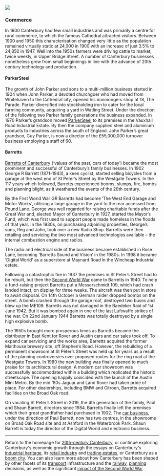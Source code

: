 <a href="https://dev.visual-essays.app"><img src="https://dev-visual-essays.netlify.app/images/ve-button.png"></a>
<param ve-config title="20th-Century Canterbury: Commerce" author="Richard Maltby" layout="vtl" banner="https://stor.artstor.org/stor/c35dcc83-8c83-4e82-8a7e-0d012287b919">

<param ve-entity eid="Q29303" aliases="Canterbury">
<param ve-entity eid="Q29265" aliases="Cathedral">
<param ve-entity eid="Q1434239" aliases="Watling Street">
<param ve-entity eid="Q104815065" aliases="Westgate Towers">
<param ve-entity eid="Q361" aliases="First World War">
<param ve-entity eid="Q20089350" aliases="Mayor of Canterbury">
<param ve-entity eid="Q155639" aliases="Messerschmidt 109">
<param ve-entity eid="Q669528" aliases="Baedeker Raid">
<param ve-entity eid="Q26535561" aliases="Upper Bridge Street">
<param ve-entity eid="Q1012481" aliases="Whitehaven">
<param ve-entity eid="Q8023755" aliases="Wincheap">

### Commerce

In 1900 Canterbury had few small industries and was primarily a centre for rural commerce, to which the famous Cathedral attracted visitors. Between 1900 and 1950 this characterisation changed very little as the population remained virtually static at 24,000 in 1900 with an increase of just 3.5% to 24,850 in 1947. Well into the 1950s farmers were driving cattle to market, twice weekly, in Upper Bridge Street. A number of Canterbury businesses nonetheless grew from small beginnings in line with the advance of 20th century technology and production.
<param ve-image url="https://stor.artstor.org/stor/5129a00d-b3c8-46f1-b40c-fe241d7d0479" label="Cattle market at Canterbury around 1900" attribution="Public domain, photo from Léon et Lévy">
<param ve-image url="https://stor.artstor.org/stor/03bbed1c-285e-4f1b-b03f-6169a6afca1c" label="Market area today" attribution="Connor Treston, by kind permission">
<param ve-map center="Q26535561" zoom="15">

#### ParkerSteel

The growth of John Parker and sons to a multi-million business started in 1904 when John Parker, a devoted churchgoer who had moved from Whitehaven to the Cathedral city, opened his ironmongers shop at 18, The Parade. Parker diversified into stockholding iron to cater for the local farming community, acquiring a yard in Watling Street. Under the direction of the following two Parker family generations the business expanded. In 1970 Parker’s grandson moved [ParkerSteel](https://www.parkersteel.co.uk) to its premises in the Vauxhall Road Industrial Estate. By then the company supplied steel and aluminium products to industries across the south of England. John Parker’s great grandson, Guy Parker, is now a director of the £55,000,000 turnover business employing a staff of 60.
<param ve-map center="Q1434239" zoom="15">

#### Barretts

[Barretts of Canterbury](https://www.barrettskent.co.uk) (‘values of the past, cars of today’) became the most prominent and successful of Canterbury’s family businesses. In 1902 George R Barrett (1871-1943), a keen cyclist, started selling bicycles from a garage at the west end of St Peter’s Street by the Westgate Towers. In the 117 years which followed, Barretts experienced booms, slumps, fire, bombs and planning blight, as it weathered the events of the 20th century.
<param ve-image url="https://stor.artstor.org/stor/d0564753-7dc5-4985-8e3f-2fbcab4ee5d6" label="St Peter's Street, pre-1918" attribution="Postcard, Léon & Levy">
<param ve-map center="Q104815065" zoom="15">

By the First World War GR Barretts had become ‘The West End Garage and Motor Works’, utilising a large garage in the yard to the rear accessed from Pound Lane. George was well regarded for raising charitable funds after the Great War and, elected Mayor of Canterbury in 1927, started the Mayor’s Fund, which was first used to support people made homeless in the floods of that year. In the 1930s, on purchasing adjoining properties, George’s sons, Reg and John, took over a new Radio Shop. Barretts were then retailing and servicing the two most advanced technologies available – the internal combustion engine and radios.
<param ve-map center="Q26551393" zoom="15">

The radio and electrical side of the business became established in Rose Lane, becoming ‘Barretts Sound and Vision’ in the 1980s. In 1998 it became ‘Digital World’ as a superstore at Maynard Road in the Wincheap Industrial estate.
<param ve-image url="https://stor.artstor.org/stor/5dd13fa2-03ce-46d5-bd42-34901758643d" label="Wincheap Industrial Estate" attribution="Edward Crowther, by kind permission">
<param ve-map center="Q8023755" zoom="15">

Following a catastrophic fire in 1937 the premises in St Peter’s Street had to be rebuilt, but then the [Second World War](/canterbury/20c-canterbury-ww2) came to Barretts in 1940. To help a fund-raising project Barretts put a Messerschmidt 109, which had crash landed intact, on display for three weeks. The aircraft was then put in store to await disposal. On 14th October a German raider dropped bombs on the street. A bomb crashed through the garage roof, destroyed two buses and blew up the ME109. Barretts was not damaged in the Baedeker Raid of 1st June 1942. But it was bombed again in one of the last Luftwaffe strikes of the war. On 22nd January 1944 Barretts was totally destroyed by a single high explosive bomb.
<param ve-image url="https://stor.artstor.org/stor/cd790d83-8b41-4b53-a497-4d691528174f" label="Fire at Barrett's on St Peter's Street, 1937" attribution="Photographer unknown">
<param ve-image url="https://upload.wikimedia.org/wikipedia/commons/3/3a/Bundesarchiv_Bild_101I-662-6659-37%2C_Flugzeug_Messerschmitt_Me_109.jpg" label="Messerschmidt 109" attribution="Bundesarchiv, Bild 101I-662-6659-37, Hebenstreit, CC-BY-SA 3.0, via Wikimedia Commons">

The 1950s brought more prosperous times as Barretts became the distributor in East Kent for Rover and Austin cars and car sales took off. To expand car servicing and the works area, Barretts acquired the former Malthouse brewery site, off Stephen’s Road. However, the rebuilding of a permanent showroom at St Peter’s Street was held up for years as a result of the planning controversies over proposed routes for the ring road at the Westgate Towers. In 1980 the new building was finally opened to much praise for its architectural design. A modern car showroom was successfully accommodated within a building which replicated the historic streetscape. The opening happily coincided with the launch of the Austin Mini Metro. By the mid ‘80s Jaguar and Land Rover had taken pride of place. For other dealerships, including BMW and Citroen, Barretts acquired facilities on the Broad Oak road.
<param ve-image url="https://stor.artstor.org/stor/5f170802-922a-4ff3-9636-011d3bc59c7e" label="Former Barretts showroom on St Peter's Street" attribution="Michelle Crowther, by permission">
<param ve-map center="51.29202871207598, 1.089396796387833" zoom="15">

On vacating St Peter’s Street in 2019, the 4th generation of the family, Paul and Shaun Barrett, directors since 1984, Barretts finally left the premises which their great grandfather had purchased in 1902. The [car business](https://www.barrettskent.co.uk/about-us/history/), under the direction of Paul Barrett, now has two centres, in the showrooms on Broad Oak Road site and at Ashford in the Waterbrook Park. Shaun Barrett is today the director of the Digital World and electronic business.
<param ve-image url="https://stor.artstor.org/stor/62c0d182-6f60-4916-a824-c82f77e63c3a" label="Former Barretts showroom, now being renovated" attribution="Michelle Crowther, by kind permission">
<param ve-image url="https://stor.artstor.org/stor/8acd68ee-34f3-4208-8d83-69407ebfe847" label="Site of former Barretts forecourt" attribution="Michelle Crowther, by kind permission">
<param ve-map center="51.29202871207598, 1.089396796387833" zoom="15">

***

Return to the homepage for [20th-century Canterbury](/canterbury/20c-canterbury-home), or continue exploring Canterbury's economic growth through the essays on Canterbury's [industrial heritage](/canterbury/20c-canterbury-industrial), its [retail industry](/canterbury/20c-canterbury-retail-store) and [trading estates](/canterbury/20c-canterbury-trading-estates), or Canterbury as a [boom city](/canterbury/20c-canterbury-boom-city). You can also learn more about how Canterbury has been shaped by other facets of its [transport](/canterbury/20c-canterbury-transport) infrastructure and the [railway](canterbury/20c-canterbury-railway), [planning](/canterbury/20c-canterbury-planning) decisions, as well as the significant [impact of the Second World War](/canterbury/20c-canterbury-ww2).
<param ve-image url="https://upload.wikimedia.org/wikipedia/commons/thumb/0/02/Canterbury_Cathedral_-_Portal_Nave_Cross-spire.jpeg/1557px-Canterbury_Cathedral_-_Portal_Nave_Cross-spire.jpeg" label="Canterbury Cathedral" attribution="Hans Musil, CC BY-SA 4.0"> 
